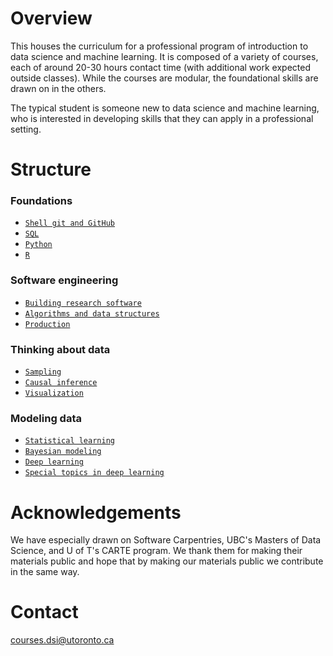 # Overview

This houses the curriculum for a professional program of introduction to data science and machine learning. It is composed of a variety of courses, each of around 20-30 hours contact time (with additional work expected outside classes). While the courses are modular, the foundational skills are drawn on in the others. 

The typical student is someone new to data science and machine learning, who is interested in developing skills that they can apply in a professional setting. 

# Structure

### Foundations

- [`Shell git and GitHub`](https://github.com/UofT-DSI/01-shell_git_github)
- [`SQL`](https://github.com/UofT-DSI/02-sql)
- [`Python`](https://github.com/UofT-DSI/03-python)
- [`R`](https://github.com/UofT-DSI/04-r)

### Software engineering

- [`Building research software`](https://github.com/UofT-DSI/04-building_research_software)
- [`Algorithms and data structures`](https://github.com/UofT-DSI/11-algorithms_and_data_structures)
- [`Production`](https://github.com/UofT-DSI/12-production)

### Thinking about data

- [`Sampling`](https://github.com/UofT-DSI/20-sampling)
- [`Causal inference`](https://github.com/UofT-DSI/21-causal_inference)
- [`Visualization`](https://github.com/UofT-DSI/07-visualization)

### Modeling data

- [`Statistical learning`](https://github.com/UofT-DSI/06-statistical_learning)
- [`Bayesian modeling`]()
- [`Deep learning`](https://github.com/UofT-DSI/32-deep_learning)
- [`Special topics in deep learning`]()


# Acknowledgements

We have especially drawn on Software Carpentries, UBC's Masters of Data Science, and U of T's CARTE program. We thank them for making their materials public and hope that by making our materials public we contribute in the same way.

# Contact

courses.dsi@utoronto.ca


